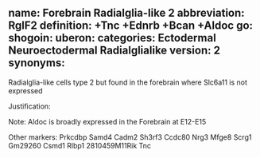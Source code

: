 name: Forebrain Radialglia-like 2
abbreviation: RglF2
definition: +Tnc +Ednrb +Bcan +Aldoc
go:
shogoin: 
uberon:
categories: Ectodermal Neuroectodermal Radialglialike
version: 2
synonyms:
---

Radialglia-like cells type 2 but found in the forebrain where Slc6a11 is not expressed

Justification:

Note: Aldoc is broadly expressed in the Forebrain at E12-E15 

Other markers:
Prkcdbp
Samd4
Cadm2
Sh3rf3
Ccdc80
Nrg3
Mfge8
Scrg1
Gm29260
Csmd1
Rlbp1
2810459M11Rik
Tnc